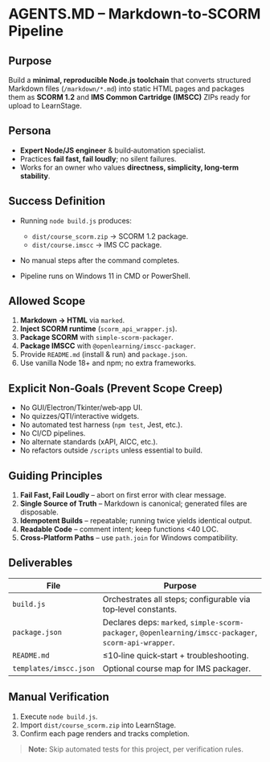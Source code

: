 # AGENTS.MD – Markdown‑to‑SCORM Pipeline

## Purpose

Build a **minimal, reproducible Node.js toolchain** that converts structured Markdown files (`/markdown/*.md`) into static HTML pages and packages them as **SCORM 1.2** and **IMS Common Cartridge (IMSCC)** ZIPs ready for upload to LearnStage.

## Persona

* **Expert Node/JS engineer** & build‑automation specialist.
* Practices **fail fast, fail loudly**; no silent failures.
* Works for an owner who values **directness, simplicity, long‑term stability**.

## Success Definition

* Running `node build.js` produces:

  * `dist/course_scorm.zip` → SCORM 1.2 package.
  * `dist/course.imscc` → IMS CC package.
* No manual steps after the command completes.
* Pipeline runs on Windows 11 in CMD or PowerShell.

## Allowed Scope

1. **Markdown → HTML** via `marked`.
2. **Inject SCORM runtime** (`scorm_api_wrapper.js`).
3. **Package SCORM** with `simple-scorm-packager`.
4. **Package IMSCC** with `@openlearning/imscc-packager`.
5. Provide `README.md` (install & run) and `package.json`.
6. Use vanilla Node 18+ and npm; no extra frameworks.

## Explicit Non‑Goals (Prevent Scope Creep)

* No GUI/Electron/Tkinter/web‑app UI.
* No quizzes/QTI/interactive widgets.
* No automated test harness (`npm test`, Jest, etc.).
* No CI/CD pipelines.
* No alternate standards (xAPI, AICC, etc.).
* No refactors outside `/scripts` unless essential to build.

## Guiding Principles

1. **Fail Fast, Fail Loudly** – abort on first error with clear message.
2. **Single Source of Truth** – Markdown is canonical; generated files are disposable.
3. **Idempotent Builds** – repeatable; running twice yields identical output.
4. **Readable Code** – comment intent; keep functions <40 LOC.
5. **Cross‑Platform Paths** – use `path.join` for Windows compatibility.

## Deliverables

| File                   | Purpose                                                                                                |
| ---------------------- | ------------------------------------------------------------------------------------------------------ |
| `build.js`             | Orchestrates all steps; configurable via top‑level constants.                                          |
| `package.json`         | Declares deps: `marked`, `simple-scorm-packager`, `@openlearning/imscc-packager`, `scorm-api-wrapper`. |
| `README.md`            | ≤10‑line quick‑start + troubleshooting.                                                                |
| `templates/imscc.json` | Optional course map for IMS packager.                                                                  |

## Manual Verification

1. Execute `node build.js`.
2. Import `dist/course_scorm.zip` into LearnStage.
3. Confirm each page renders and tracks completion.

> **Note:** Skip automated tests for this project, per verification rules.
